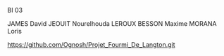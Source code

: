 BI 03

JAMES David
JEOUIT Nourelhouda
LEROUX BESSON Maxime
MORANA Loris

https://github.com/Ognosh/Projet_Fourmi_De_Langton.git
